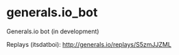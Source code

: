 # generals.io_bot

Generals.io bot (in development)

Replays (itsdatboi):
http://generals.io/replays/S5zmJJZML
